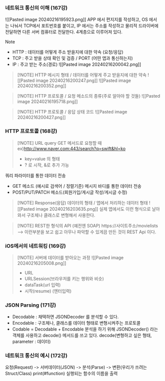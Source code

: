 ### 네트워크 통신의 이해 (167강)
![[Pasted image 20240216195923.png]]
APP 에서 편지지를 작성하고, OS 에서는 나눠서 TCP에서 포트번호를 붙이고, IP 에서는 주소를 작성하고 물리적 드라이버에 전달하면 다른 서버 컴퓨터로 전달한다. 4계층으로 이루어져 있다. 
> [!NOTE]
> -  HTTP : 데이터를 어떻게 주소 받을지에 대한 약속 (요청/응답)
> - TCP : 주고 받을 상태 확인 및 검증 / PORT (어떤 앱과 통신하는지)
> - IP : 주고 받는 주소(경로)
![[Pasted image 20240216200042.png]]

> [!NOTE] HTTP 메시지 형태 / 데이터를 어떻게 주고 받을지에 대한 약속
> ![[Pasted image 20240216200247.png]]
> ![[Pasted image 20240216200352.png]]

> [!NOTE] HTTP 프로토콜 / 요청 메소드의 종류(주로 알아야 할 것들)
![[Pasted image 20240216195718.png]]

> [!NOTE] HTTP 프로토콜 / 응답 상태 코드
![[Pasted image 20240216200427.png]]
### HTTP 프로토콜 (168강)
> [!NOTE] URL query GET 메서드로 요청할 때 
> ex)http://www.naver.com:443/search?q=swift&hl=ko
> - key=value 의 형태
> - ? 로 시작, &로 추가 가능

쿼리 파라미터를 통한 데이터 전송
- GET 메소드 (예시로 검색어 / 정렬기준)
메시지 바디를 통한 데이터 전송
- POST/PUT/PATCH 메소드(회원가입/게시글 작성/게시글 수정)
> [!NOTE] Response(응답) 데이터의 형태 / 앱에서 처리하는 데이터 형태
> ![[Pasted image 20240216203635.png]]
> 실제 앱에서도 이런 형식으로 날아와서 구조체나 클래스로 변형해서 사용한다.

> [!NOTE] REST한 형식의 API (예전엔 SOAP)
> https://사이트주소/movielists --> 이런부분을 보고 쉽고 아무나 파악할 수 있게끔 만든 것이 REST Api 이다.
### iOS에서의 네트워킹 (169강)
> [!NOTE] 서버에 데이터를 받아오는 과정
> ![[Pasted image 20240216205008.png]]
> - URL
> - URLSession(브라우저를 키는 행위와 비슷)
> - dataTask(url 입력)
> - 시작(resume) (엔터입력)
### JSON Parsing (171강)
- Decodable : 채택하면 JSONDecoder 를 분석할 수 있다.
- Encodable : 구조체나, 클래스를 데이터 형태로 변형시켜주는 프로토콜
- Codable = Decodable + Encodable
분석을 하기 위해 JSONDecoder() 라는 객체를 사용하고 decode() 메서드를 쓰고 있다. decode(변형하고 싶은 형태, parameter : 데이터)
### 네트워크 통신의 예시 (172강)
요청(Request) -> 서버데이터(JSON) -> 분석(Parse) -> 변환(우리가 쓰려는 Struct/Class)
print(#function) 실행되는 함수의 이름을 출력
 